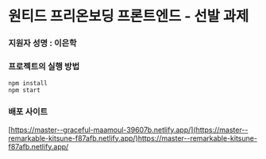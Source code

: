 # 원티드 프리온보딩 프론트엔드 - 선발 과제
### 지원자 성명 : 이은학
### 프로젝트의 실행 방법
`npm install`  
`npm start`
### 배포 사이트
[https://master--graceful-maamoul-39607b.netlify.app/](https://master--remarkable-kitsune-f87afb.netlify.app/)https://master--remarkable-kitsune-f87afb.netlify.app/

